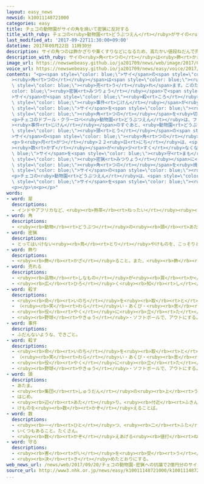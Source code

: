 ```yaml
---
layout: easy_news
newsid: k10011148721000
categories: easy
title: チェコの動物園がサイの角を焼いて密猟に反対する
title_with_ruby: チェコの<ruby>動物園<rt>どうぶつえん</rt></ruby>がサイの<ruby>角<rt>つの</rt></ruby>を<ruby>焼<rt>や</rt></ruby>いて<ruby>密猟<rt>みつりょう</rt></ruby>に<ruby>反対<rt>はんたい</rt></ruby>する
last_modified_at: '2017-09-22T11:30:00+09:00'
datetime: 2017年09月22日 11時30分
description: サイの角つのは飾かざりや薬くすりなどになるため、高たかい値段ねだんで売うれます。
description_with_ruby: サイの<ruby>角<rt>つの</rt></ruby>は<ruby>飾<rt>かざ</rt></ruby>りや<ruby>薬<rt>くすり</rt></ruby>などになるため、<ruby>高<rt>たか</rt></ruby>い<ruby>値段<rt>ねだん</rt></ruby>で<ruby>売<rt>う</rt></ruby>れます。
image_url: https://newswebeasy.github.io/ja201709/news/web/image/2017/09/22/k10011148721000.jpg
voice_url: https://newswebeasy.github.io/ja201709/news/easy/voice/2017/09/22/k10011148721000.mp3
contents: "<p><span style=\"color: blue;\">サイ</span>の<span style=\"color: blue;\"\
  ><ruby>角<rt>つの</rt></ruby></span>は<span style=\"color: blue;\"><ruby>飾<rt>かざ</rt></ruby>り</span>や<ruby>薬<rt>くすり</rt></ruby>などになるため、<ruby>高<rt>たか</rt></ruby>い<ruby>値段<rt>ねだん</rt></ruby>で<span\
  \ style=\"color: blue;\"><ruby>売<rt>う</rt></ruby>れ</span>ます。このため、<span style=\"\
  color: blue;\"><ruby>密猟<rt>みつりょう</rt></ruby></span>で<span style=\"color: blue;\"\
  >サイ</span>が<span style=\"color: blue;\"><ruby>殺<rt>ころ</rt></ruby>さ</span>れる<span\
  \ style=\"color: blue;\"><ruby>事件<rt>じけん</rt></ruby></span>が<ruby>続<rt>つづ</rt></ruby>いています。３<ruby>月<rt>がつ</rt></ruby>にはフランスの<ruby>動物園<rt>どうぶつえん</rt></ruby>で<ruby>誰<rt>だれ</rt></ruby>かが<span\
  \ style=\"color: blue;\">サイ</span>を<span style=\"color: blue;\"><ruby>殺<rt>ころ</rt></ruby>し</span>て、<span\
  \ style=\"color: blue;\"><ruby>角<rt>つの</rt></ruby></span>を<ruby>切<rt>き</rt></ruby>って<ruby>持<rt>も</rt></ruby>っていってしまいました。</p>\n\
  <p>チェコのドブール・クラーロベ<ruby>動物園<rt>どうぶつえん</rt></ruby>は、フランスの<span style=\"color: blue;\"\
  ><ruby>事件<rt>じけん</rt></ruby></span>のすぐあと、<ruby>動物園<rt>どうぶつえん</rt></ruby>にいる２１<span\
  \ style=\"color: blue;\"><ruby>頭<rt>とう</rt></ruby></span>の<span style=\"color: blue;\"\
  >サイ</span>の<span style=\"color: blue;\"><ruby>角<rt>つの</rt></ruby></span>を<ruby>切<rt>き</rt></ruby>りました。</p>\n\
  <p>９<ruby>月<rt>がつ</rt></ruby>２２<ruby>日<rt>にち</rt></ruby>は、<span style=\"color: blue;\"\
  ><ruby>数<rt>かず</rt></ruby></span>が<ruby>少<rt>すく</rt></ruby>なくなった<span style=\"color:\
  \ blue;\">サイ</span>を<span style=\"color: blue;\"><ruby>守<rt>まも</rt></ruby>ろ</span>うという「<ruby>世界<rt>せかい</rt></ruby>サイの<ruby>日<rt>ひ</rt></ruby>」です。チェコの<ruby>動物園<rt>どうぶつえん</rt></ruby>は<span\
  \ style=\"color: blue;\"><ruby>密猟<rt>みつりょう</rt></ruby></span>に<ruby>反対<rt>はんたい</rt></ruby>して、１９<ruby>日<rt>にち</rt></ruby>、<ruby>切<rt>き</rt></ruby>った<span\
  \ style=\"color: blue;\"><ruby>角<rt>つの</rt></ruby></span>を<ruby>焼<rt>や</rt></ruby>きました。<ruby>焼<rt>や</rt></ruby>いた<span\
  \ style=\"color: blue;\">サイ</span>の<span style=\"color: blue;\"><ruby>角<rt>つの</rt></ruby></span>は３０ｋｇぐらいで、２<ruby>億<rt>おく</rt></ruby><ruby>円<rt>えん</rt></ruby>ぐらいになります。</p>\n\
  <p>チェコの<ruby>動物園<rt>どうぶつえん</rt></ruby>は、<span style=\"color: blue;\"><ruby>密猟<rt>みつりょう</rt></ruby></span>をやめて<span\
  \ style=\"color: blue;\">サイ</span>を<span style=\"color: blue;\"><ruby>守<rt>まも</rt></ruby>ろ</span>うとこれからも<ruby>言<rt>い</rt></ruby>っていくことにしています。</p>\n\
  <p></p>\n<p></p>"
words:
- word: 犀
  descriptions:
  - インドやアフリカなど、<ruby><rb>熱帯</rb><rt>ねったい</rt></ruby><ruby><rb>地方</rb><rt>ちほう</rt></ruby>にすむ<ruby><rb>動物</rb><rt>どうぶつ</rt></ruby>。ゾウに<ruby><rb>次</rb><rt>つ</rt></ruby>いで<ruby><rb>大</rb><rt>おお</rt></ruby>きく、<ruby><rb>鼻</rb><rt>はな</rt></ruby>の<ruby><rb>上</rb><rt>うえ</rt></ruby>か<ruby><rb>額</rb><rt>ひたい</rt></ruby>に<ruby><rb>一本</rb><rt>いっぽん</rt></ruby>または<ruby><rb>二本</rb><rt>にほん</rt></ruby>の<ruby><rb>角</rb><rt>つの</rt></ruby>がある。
- word: 角
  descriptions:
  - <ruby><rb>動物</rb><rt>どうぶつ</rt></ruby>の<ruby><rb>頭</rb><rt>あたま</rt></ruby>につき<ruby><rb>出</rb><rt>で</rt></ruby>ているかたいとがったもの。
- word: 密猟
  descriptions:
  - とってはいけない<ruby><rb>鳥</rb><rt>とり</rt></ruby>やけものを、こっそりとること。
- word: 飾り
  descriptions:
  - <ruby><rb>飾</rb><rt>かざ</rt></ruby>ること。また、<ruby><rb>飾</rb><rt>かざ</rt></ruby>って<ruby><rb>美</rb><rt>うつく</rt></ruby>しく<ruby><rb>見</rb><rt>み</rt></ruby>せるもの。
- word: 売れる
  descriptions:
  - <ruby><rb>品物</rb><rt>しなもの</rt></ruby>が<ruby><rb>買</rb><rt>か</rt></ruby>われる。
  - <ruby><rb>広</rb><rt>ひろ</rt></ruby>く<ruby><rb>知</rb><rt>し</rt></ruby>られる。
- word: 殺す
  descriptions:
  - <ruby><rb>命</rb><rt>いのち</rt></ruby>を<ruby><rb>取</rb><rt>と</rt></ruby>る。
  - （<ruby><rb>笑</rb><rt>わら</rt></ruby>い・あくび・<ruby><rb>息</rb><rt>いき</rt></ruby>などを）おさえて<ruby><rb>止</rb><rt>と</rt></ruby>める。
  - <ruby><rb>役</rb><rt>やく</rt></ruby>に<ruby><rb>立</rb><rt>た</rt></ruby>たなくする。
  - <ruby><rb>野球</rb><rt>やきゅう</rt></ruby>・ソフトボールで、アウトにする。
- word: 事件
  descriptions:
  - ふだんないような、できごと。
- word: 殺す
  descriptions:
  - <ruby><rb>命</rb><rt>いのち</rt></ruby>を<ruby><rb>取</rb><rt>と</rt></ruby>る。
  - （<ruby><rb>笑</rb><rt>わら</rt></ruby>い・あくび・<ruby><rb>息</rb><rt>いき</rt></ruby>などを）おさえて<ruby><rb>止</rb><rt>と</rt></ruby>める。
  - <ruby><rb>役</rb><rt>やく</rt></ruby>に<ruby><rb>立</rb><rt>た</rt></ruby>たなくする。
  - <ruby><rb>野球</rb><rt>やきゅう</rt></ruby>・ソフトボールで、アウトにする。
- word: 頭
  descriptions:
  - あたま。
  - <ruby><rb>集団</rb><rt>しゅうだん</rt></ruby>の<ruby><rb>上</rb><rt>うえ</rt></ruby>に<ruby><rb>立</rb><rt>た</rt></ruby>つ<ruby><rb>者</rb><rt>もの</rt></ruby>。
  - はじめ。
  - <ruby><rb>辺</rb><rt>あた</rt></ruby>り。<ruby><rb>付近</rb><rt>ふきん</rt></ruby>。
  - けものを<ruby><rb>数</rb><rt>かぞ</rt></ruby>えることば。
- word: 数
  descriptions:
  - <ruby><rb>一</rb><rt>ひと</rt></ruby>つ、<ruby><rb>二</rb><rt>ふた</rt></ruby>つ、<ruby><rb>三</rb><rt>みっ</rt></ruby>つなどと<ruby><rb>数</rb><rt>かぞ</rt></ruby>えた<ruby><rb>物</rb><rt>もの</rt></ruby>の<ruby><rb>数量</rb><rt>すうりょう</rt></ruby>。すう。
  - いくつもあること。たくさん。
  - <ruby><rb>数</rb><rt>かぞ</rt></ruby>えあげる<ruby><rb>値打</rb><rt>ねう</rt></ruby>ちのあるもの。なかま。
- word: 守る
  descriptions:
  - <ruby><rb>害</rb><rt>がい</rt></ruby>を<ruby><rb>受</rb><rt>う</rt></ruby>けないように、<ruby><rb>防</rb><rt>ふせ</rt></ruby>ぐ。
  - <ruby><rb>決</rb><rt>き</rt></ruby>めたとおりにする。
web_news_url: /news/web/2017/09/20/チェコの動物園-密猟への抗議で2億円分のサイの角を焼却/
source_url: http://www3.nhk.or.jp/news/easy/k10011148721000/k10011148721000.html
...
```

